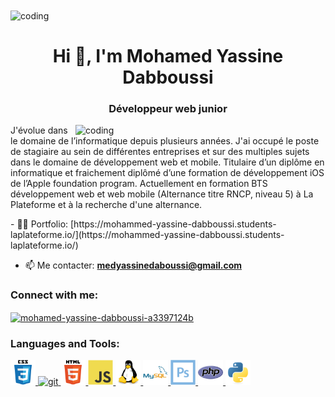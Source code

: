 <img align="center" alt="coding" src="https://media.licdn.com/dms/image/C4E16AQGF3ig7-ZTk8w/profile-displaybackgroundimage-shrink_350_1400/0/1668982189168?e=1678924800&v=beta&t=Z8nA2_QBe6ZAZRxZoeducLsLfHbwhk0eXtXImmHBfo8">
<h1 align="center">Hi 👋, I'm Mohamed Yassine Dabboussi</h1>
<h3 align="center">Développeur web junior</h3>
<img align="right" alt="coding" width="400" src="https://media4.giphy.com/media/qgQUggAC3Pfv687qPC/giphy.gif">
<p>J'évolue dans le domaine de l’informatique depuis plusieurs années. J'ai occupé le poste de stagiaire au sein de différentes entreprises et sur des multiples sujets dans le domaine de développement web et mobile.
Titulaire d’un diplôme en informatique et fraichement diplômé d’une formation de développement iOS de l’Apple foundation program.
Actuellement en formation BTS développement web et web mobile (Alternance titre RNCP, niveau 5) à La Plateforme et à la recherche d'une alternance.</p>
- 👨‍💻 Portfolio: [https://mohammed-yassine-dabboussi.students-laplateforme.io/](https://mohammed-yassine-dabboussi.students-laplateforme.io/)

- 📫 Me contacter: **medyassinedaboussi@gmail.com**

<h3 align="left">Connect with me:</h3>
<p align="left">
<a href="https://linkedin.com/in/mohamed-yassine-dabboussi-a3397124b" target="blank"><img align="center" src="https://raw.githubusercontent.com/rahuldkjain/github-profile-readme-generator/master/src/images/icons/Social/linked-in-alt.svg" alt="mohamed-yassine-dabboussi-a3397124b" height="30" width="40" /></a>
</p>

<h3 align="left">Languages and Tools:</h3>
<p align="left"> <a href="https://www.w3schools.com/css/" target="_blank" rel="noreferrer"> <img src="https://raw.githubusercontent.com/devicons/devicon/master/icons/css3/css3-original-wordmark.svg" alt="css3" width="40" height="40"/> </a> <a href="https://git-scm.com/" target="_blank" rel="noreferrer"> <img src="https://www.vectorlogo.zone/logos/git-scm/git-scm-icon.svg" alt="git" width="40" height="40"/> </a> <a href="https://www.w3.org/html/" target="_blank" rel="noreferrer"> <img src="https://raw.githubusercontent.com/devicons/devicon/master/icons/html5/html5-original-wordmark.svg" alt="html5" width="40" height="40"/> </a> <a href="https://developer.mozilla.org/en-US/docs/Web/JavaScript" target="_blank" rel="noreferrer"> <img src="https://raw.githubusercontent.com/devicons/devicon/master/icons/javascript/javascript-original.svg" alt="javascript" width="40" height="40"/> </a> <a href="https://www.linux.org/" target="_blank" rel="noreferrer"> <img src="https://raw.githubusercontent.com/devicons/devicon/master/icons/linux/linux-original.svg" alt="linux" width="40" height="40"/> </a> <a href="https://www.mysql.com/" target="_blank" rel="noreferrer"> <img src="https://raw.githubusercontent.com/devicons/devicon/master/icons/mysql/mysql-original-wordmark.svg" alt="mysql" width="40" height="40"/> </a> <a href="https://www.photoshop.com/en" target="_blank" rel="noreferrer"> <img src="https://raw.githubusercontent.com/devicons/devicon/master/icons/photoshop/photoshop-line.svg" alt="photoshop" width="40" height="40"/> </a> <a href="https://www.php.net" target="_blank" rel="noreferrer"> <img src="https://raw.githubusercontent.com/devicons/devicon/master/icons/php/php-original.svg" alt="php" width="40" height="40"/> </a> <a href="https://www.python.org" target="_blank" rel="noreferrer"> <img src="https://raw.githubusercontent.com/devicons/devicon/master/icons/python/python-original.svg" alt="python" width="40" height="40"/> </a> </p>
